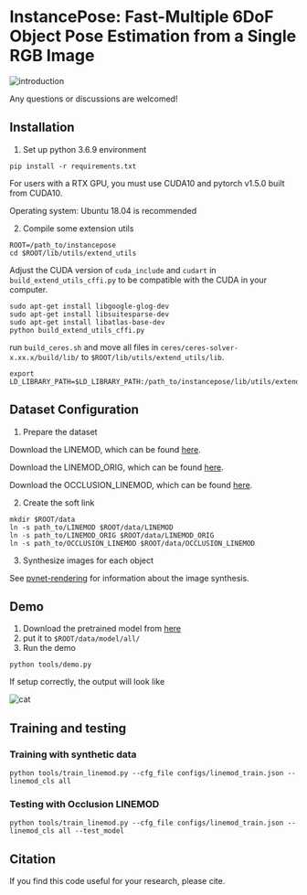 # InstancePose: Fast-Multiple 6DoF Object Pose Estimation from a Single RGB Image

![introduction](./images/Introduction.png)

Any questions or discussions are welcomed!

## Installation

1. Set up python 3.6.9 environment

```
pip install -r requirements.txt
```

For users with a RTX GPU, you must use CUDA10 and pytorch v1.5.0 built from CUDA10.

Operating system: Ubuntu 18.04 is recommended

2. Compile some extension utils

```
ROOT=/path_to/instancepose
cd $ROOT/lib/utils/extend_utils
```

Adjust the CUDA version of `cuda_include` and `cudart` in `build_extend_utils_cffi.py` to be compatible with the CUDA in your computer.

```
sudo apt-get install libgoogle-glog-dev
sudo apt-get install libsuitesparse-dev
sudo apt-get install libatlas-base-dev
python build_extend_utils_cffi.py
```

run `build_ceres.sh` and move all files in `ceres/ceres-solver-x.xx.x/build/lib/` to `$ROOT/lib/utils/extend_utils/lib`.

```
export LD_LIBRARY_PATH=$LD_LIBRARY_PATH:/path_to/instancepose/lib/utils/extend_utils/lib
```

## Dataset Configuration

1. Prepare the dataset

Download the LINEMOD, which can be found [here](https://zjueducn-my.sharepoint.com/:u:/g/personal/pengsida_zju_edu_cn/EXK2K0B-QrNPi8MYLDFHdB8BQm9cWTxRGV9dQgauczkVYQ?e=beftUz).

Download the LINEMOD_ORIG, which can be found [here](https://zjueducn-my.sharepoint.com/:u:/g/personal/pengsida_zju_edu_cn/EaoGIPguY3FAgrFKKhi32fcB_nrMcNRm8jVCZQd7G_-Wbg?e=ig4aHk).

Download the OCCLUSION_LINEMOD, which can be found [here](https://zjueducn-my.sharepoint.com/:u:/g/personal/pengsida_zju_edu_cn/ESXrP0zskd5IvvuvG3TXD-4BMgbDrHZ_bevurBrAcKE5Dg?e=r0EgoA).

2. Create the soft link

```
mkdir $ROOT/data
ln -s path_to/LINEMOD $ROOT/data/LINEMOD
ln -s path_to/LINEMOD_ORIG $ROOT/data/LINEMOD_ORIG
ln -s path_to/OCCLUSION_LINEMOD $ROOT/data/OCCLUSION_LINEMOD
```

3. Synthesize images for each object

See [pvnet-rendering](https://github.com/zju-3dv/pvnet-rendering) for information about the image synthesis.

## Demo

1. Download the pretrained model from [here](https://1drv.ms/u/s!AtZjYZ01QjphgQkDZa7fyvvaD7P6)
2. put it to `$ROOT/data/model/all/`
3. Run the demo

```
python tools/demo.py
```

If setup correctly, the output will look like

![cat](./assets/cat.png)

## Training and testing

### Training with synthetic data

```
python tools/train_linemod.py --cfg_file configs/linemod_train.json --linemod_cls all
```

### Testing with Occlusion LINEMOD

```
python tools/train_linemod.py --cfg_file configs/linemod_train.json --linemod_cls all --test_model
```

## Citation

If you find this code useful for your research, please cite.
